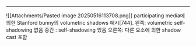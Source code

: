 ---
![[Attachments/Pasted image 20250516113708.png]]
participating media에 의한 Stanford bunny의 volumetric shadows 예시\[744]. 
왼쪽: volumetric self-shadowing 없음
중간 : self-shadowing 있음
오른쪽: 다른 요소에 의한 shadow cast 포함